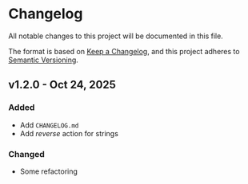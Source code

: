 # Changelog

All notable changes to this project will be documented in this file.

The format is based on [Keep a Changelog](https://keepachangelog.com/en/1.0.0/),
and this project adheres to [Semantic Versioning](https://semver.org/spec/v2.0.0.html).


## v1.2.0 - Oct 24, 2025

### Added

* Add `CHANGELOG.md`
* Add *reverse* action for strings

### Changed

* Some refactoring
